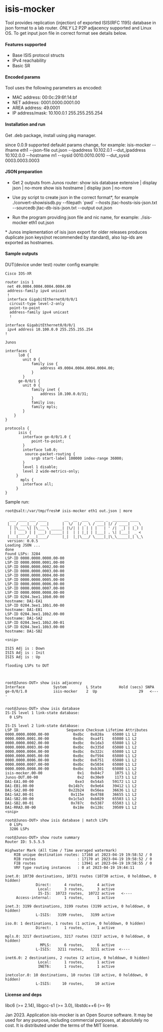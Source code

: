 # isis-mocker

Tool provides replication (injection) of exported ISIS(RFC 1195) database in json format to a lab router.
_ONLY_ L2 P2P adjacency supported and Linux OS. To get input json file in correct format see details below.

#### Features supported
* Base ISIS protocol structs
* IPv4 reachability
* Basic SR


#### Encoded params
Tool uses the following parameters as encoded:

* MAC address: 00:0c:29:6f:14:bf
* NET address: 0001.0000.0001.00
* AREA address: 49.0001
* IP address/mask: 10.100.0.1 255.255.255.254

#### Installation and run
Get .deb package, install using pkg manager.

since 0.0.9 supported defaukt params change, for example:
isis-mocker --ifname eth1 --json-file out.json --ipaddress 10.102.0.1 --dut_ipaddress 10.102.0.0 --hostname m1 --sysid 0010.0010.0010 --dut_sysid 0003.0003.0003

#### JSON preparation
* Get 2 outputs from Junos router:
    show isis database extensive | display json | no-more
    show isis hostname | display json | no-more

*  Use py script to create json in the correct format*, for example
   ./convert-showisisdb.py --filepath \`pwd\` --hosts jtac-hosts-isis-json.txt --sourcedb jtac-db-isis-json.txt --output out.json

*  Run the program providing json file and nic name, for example:
   ./isis-mocker eth1 out.json

\* Junos implementation of isis json export for older releases produces duplicate json keys(not recommended by standard), also lsp-ids are exported as hostnames.


#### Sample outputs
DUT(device under test) router config example:
```
Cisco IOS-XR

router isis 1
 net 49.0004.0004.0004.0004.00
 address-family ipv4 unicast
 !
 interface GigabitEthernet0/0/0/1
  circuit-type level-2-only
  point-to-point
  address-family ipv4 unicast
  !

interface GigabitEthernet0/0/0/1
 ipv4 address 10.100.0.0 255.255.255.254
!

Junos

interfaces {
      lo0 {
        unit 0 {
            family iso {
                address 49.0004.0004.0004.0004.00;
            }
        }
      ge-0/0/1 {
        unit 0 {
            family inet {
                address 10.100.0.0/31;
            }
            family iso;
            family mpls;
        }
    }
}

protocols {
      isis {
        interface ge-0/0/1.0 {
            point-to-point;
        }
        interface lo0.0;
         source-packet-routing {
            srgb start-label 100000 index-range 36000;
        }
        level 1 disable;
        level 2 wide-metrics-only;
     }
       mpls {
        interface all;
     }
}
```

Sample run:
```
root@salt:/var/tmp/fresh# isis-mocker eth1 out.json | more

  ___ ____ ___ ____        __  __  ___   ____ _  _______ ____
 |_ _/ ___|_ _/ ___|      |  \/  |/ _ \ / ___| |/ / ____|  _ \
  | |\___ \| |\___ \ _____| |\/| | | | | |   | ' /|  _| | |_) |
  | | ___) | | ___) |_____| |  | | |_| | |___| . \| |___|  _ <
 |___|____/___|____/      |_|  |_|\___/ \____|_|\_\_____|_| \_\
 version: 0.0.5
Loading JSON ...
done
Found LSPs: 3284
LSP-ID 0000.0000.0000.00-00
LSP-ID 0000.0000.0001.00-00
LSP-ID 0000.0000.0002.00-00
LSP-ID 0000.0000.0003.00-00
LSP-ID 0000.0000.0004.00-00
LSP-ID 0000.0000.0005.00-00
LSP-ID 0000.0000.0006.00-00
LSP-ID 0000.0000.0007.00-00
LSP-ID 0000.0000.0008.00-00
LSP-ID 0204.3ee1.10b0.00-00
hostname: DA1-EA1
LSP-ID 0204.3ee1.10b1.00-00
hostname: DA1-EB1
LSP-ID 0204.3ee1.10b2.00-00
hostname: DA1-SA2
LSP-ID 0204.3ee1.10b2.00-01
LSP-ID 0204.3ee1.10b3.00-00
hostname: DA1-SB2

<snip>

ISIS Adj is : Down
ISIS Adj is : Init
ISIS Adj is : Up

flooding LSPs to DUT



root@Junos-DUT> show isis adjacency
Interface             System         L State        Hold (secs) SNPA
ge-0/0/1.0            isis-mocker    2  Up                   29   <----


root@Junos-DUT> show isis database
IS-IS level 1 link-state database:
  0 LSPs

IS-IS level 2 link-state database:
LSP ID                      Sequence Checksum Lifetime Attributes
0000.0000.0000.00-00           0xdbc   0x828a    65080 L1 L2
0000.0000.0001.00-00           0xdbc   0xa4f1    65080 L1 L2
0000.0000.0002.00-00           0xdbc   0x1da3    65080 L1 L2
0000.0000.0003.00-00           0xdbc   0x335d    65080 L1 L2
0000.0000.0004.00-00           0xdbc   0x322c    65080 L1 L2
0000.0000.0005.00-00           0xdbc   0xf594    65080 L1 L2
0000.0000.0006.00-00           0xdbc   0x6751    65080 L1 L2
0000.0000.0007.00-00           0xdbc   0x5034    65080 L1 L2
0000.0000.0008.00-00           0xdbc   0xb301    65080 L1 L2
isis-mocker.00-00                0x1   0x84c7     1075 L1 L2
Junos-DUT.00-00                  0x2   0x30e9     1173 L1 L2
DA1-EA1.00-00                   0xe3   0x54a5    59172 L1 L2
DA1-EB1.00-00                0x14b7c   0x9e64    39412 L1 L2
DA1-SA2.00-00                0x22b24   0x56ea    36636 L1 L2
DA1-SA2.00-01                 0x115e   0x4788    36655 L1 L2
DA1-SB2.00-00                0x1c5a3   0xb029    65503 L1 L2
DA1-SB2.00-01                 0x787c   0x5387    65503 L1 L2
DA1-RRA3.00-00                 0x18e   0x128c    39509 L1 L2
<snip>

root@Junos-DUT> show isis database | match LSPs
  0 LSPs
  3286 LSPs

root@Junos-DUT> show route summary
Router ID: 5.5.5.5

Highwater Mark (All time / Time averaged watermark)
    RIB unique destination routes: 17168 at 2023-04-19 19:58:52 / 0
    RIB routes                   : 17170 at 2023-04-19 19:58:52 / 0
    FIB routes                   : 13941 at 2023-04-19 19:58:55 / 0
    VRF type routing instances   : 0 at 2023-04-19 19:44:11

inet.0: 10730 destinations, 10731 routes (10730 active, 0 holddown, 0 hidden)
              Direct:      4 routes,      4 active
               Local:      3 routes,      3 active
               IS-IS:  10723 routes,  10722 active   <----
     Access-internal:      1 routes,      1 active

inet.3: 3199 destinations, 3199 routes (3199 active, 0 holddown, 0 hidden)
              L-ISIS:   3199 routes,   3199 active

iso.0: 1 destinations, 1 routes (1 active, 0 holddown, 0 hidden)
              Direct:      1 routes,      1 active

mpls.0: 3217 destinations, 3217 routes (3217 active, 0 holddown, 0 hidden)
                MPLS:      6 routes,      6 active
              L-ISIS:   3211 routes,   3211 active  <----

inet6.0: 2 destinations, 2 routes (2 active, 0 holddown, 0 hidden)
               Local:      1 routes,      1 active
               INET6:      1 routes,      1 active

inetcolor.0: 10 destinations, 10 routes (10 active, 0 holddown, 0 hidden)
              L-ISIS:     10 routes,     10 active

```


#### License and deps

libc6 (>= 2.14), libgcc-s1 (>= 3.0), libstdc++6 (>= 9)

Jan 2023. Application isis-mocker is an Open Source software. It may be used for any purpose, including commercial purposes,
at absolutely no cost. It is distributed under the terms of the MIT license.
